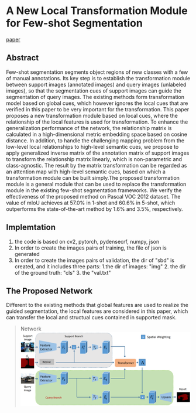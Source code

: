
# A New Local Transformation Module for Few-shot Segmentation
[paper](https://arxiv.org/abs/1910.05886v1)
## Abstract
Few-shot segmentation segments object regions of new classes with a few of manual annotations. Its key step is to establish the transformation module between support images (annotated images) and query images (unlabeled images), so that the segmentation cues of support images can guide the segmentation of query images. The existing methods form transformation model based on global cues, which however ignores the local cues that are verified in this paper to be very important for the transformation. This paper proposes a new transformation module based on local cues, where the relationship of the local features is used for transformation. To enhance the generalization performance of the network, the relationship matrix is calculated in a high-dimensional metric embedding space based on cosine distance. In addition, to handle the challenging mapping problem from the low-level local relationships to high-level semantic cues, we propose to apply generalized inverse matrix of the annotation matrix of support images to transform the relationship matrix linearly, which is non-parametric and class-agnostic. The result by the matrix transformation can be regarded as an attention map with high-level semantic cues, based on which a transformation module can be built simply.The proposed transformation module is a general module that can be used to replace the transformation module in the existing few-shot segmentation frameworks. We verify the effectiveness of the proposed method on Pascal VOC 2012 dataset. The value of mIoU achieves at 57.0% in 1-shot and 60.6% in 5-shot, which outperforms the state-of-the-art method by 1.6% and 3.5%, respectively.
## Implemtation
1) the code is based on cv2, pytorch, pydensecrf, numpy, json
2) In order to create the images pairs of training, the file of json is generated
3) In order to create the images pairs of validation, the dir of  "sbd" is created, and it includes three parts: 
  1.the dir of images: "img" 2. the dir of the ground truth: "cls" 3. the "val.txt"
## The Proposed Network
Different to the existing methods that global features are used to realize the guided segmentation, the local features are considered in this paper, which can transfer the local and structual cues contained in supported mask.
> Network
![network](https://github.com/a-tree-one/local-transformer/blob/master/network.png)


